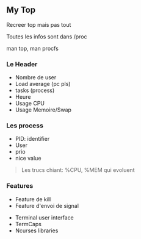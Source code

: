 ## My Top

Recreer top mais pas tout

Toutes les infos sont dans /proc

man top, man procfs

### Le Header
- Nombre de user
- Load average (pc pls)
- tasks (process)
- Heure
- Usage CPU
- Usage Memoire/Swap

### Les process
- PID: identifier
- User
- prio
- nice value
> Les trucs chiant: %CPU, %MEM qui evoluent

### Features
- Feature de kill
- Feature d'envoi de signal


* Terminal user interface
* TermCaps
* Ncurses libraries
